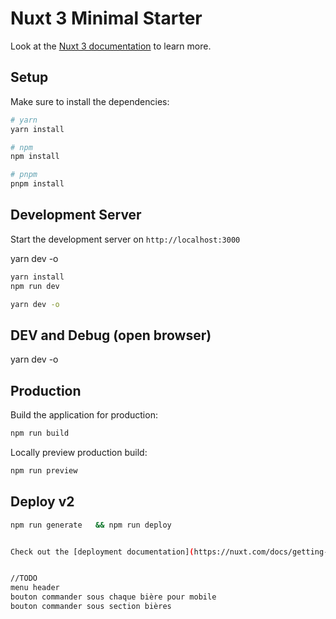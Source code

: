 # Nuxt 3 Minimal Starter

Look at the [Nuxt 3 documentation](https://nuxt.com/docs/getting-started/introduction) to learn more.

## Setup

Make sure to install the dependencies:

```bash
# yarn
yarn install

# npm
npm install

# pnpm
pnpm install
```

## Development Server

Start the development server on `http://localhost:3000`

yarn dev -o


```bash
yarn install
npm run dev

yarn dev -o
```

## DEV and Debug (open browser)
yarn dev -o

## Production

Build the application for production:

```bash
npm run build
```

Locally preview production build:

```bash
npm run preview
```


## Deploy v2
```bash
npm run generate   && npm run deploy


Check out the [deployment documentation](https://nuxt.com/docs/getting-started/deployment) for more information.


//TODO
menu header
bouton commander sous chaque bière pour mobile
bouton commander sous section bières
